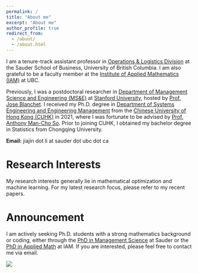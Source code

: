 ```yaml
---
permalink: /
title: "About me"
excerpt: "About me"
author_profile: true
redirect_from: 
  - /about/
  - /about.html
---
```


I am a tenure-track assistant professor in [Operations & Logistics Division](https://www.sauder.ubc.ca/thought-leadership/divisions/operations-and-logistics) at the Sauder School of Business, University of British Columbia. I am also grateful to be a faculty member at the [Institute of Applied Mathematics (IAM)](https://www.iam.ubc.ca/people/faculty-members/) at UBC.

Previously, I was a postdoctoral researcher in [Department of Management Science and Engineering (MS&E)](https://msande.stanford.edu/) at [Stanford University](https://www.stanford.edu/), hosted by [Prof. Jose Blanchet](https://web.stanford.edu/~jblanche/).  I received my Ph.D. degree in [Department of Systems Engineering and Engineering Management](https://www.se.cuhk.edu.hk/) from the [Chinese University of Hong Kong (CUHK)](https://www.cuhk.edu.hk/english/index.html) in 2021, where I was fortunate to be advised by [Prof. Anthony Man-Cho So](https://www1.se.cuhk.edu.hk/~manchoso/). Prior to joining CUHK, I obtained my bachelor degree in Statistics from Chongqing University.

**Email:** jiajin dot li at sauder dot ubc dot ca


# Research Interests 

My research interests generally lie in mathematical optimization and machine learning. For my latest research focus, please refer to my recent papers. 



# Announcement 

I am actively seeking Ph.D. students with a strong mathematics background or coding, either through the [PhD in Management Science](https://www.sauder.ubc.ca/programs/phd/phd-business-administration/specializations/management-science) at Sauder or the [PhD in Applied Math](https://www.iam.ubc.ca/graduate-studies/how-apply-iam/) at IAM.  If you are interested, please feel free to contact me via email.

<!--

# News
- [2023.09] Two papers accepted by NeurIPS 2023! One of them was selected as selected as **spotlight** presentations!
- [2023.02] Two papers accepted by ICLR 2023! 
- [2023.01] One paper accepted by AISTATS 2023! 
- [2022.09] One paper accepted by NeurIPS 2022! 
- [2022.08] Selected as one of the Rising Stars in EECS at UT Austin.
- [2022.05] One paper accepted by ICML 2022! 
- [2021.11] One paper accepted by SIAM Journal on Imaging Sciences!
- [2021.09] Two papers accepted by NeurIPS 2021!
- [2021.08] I passed my Ph.D. thesis defense and will join Stanford as a postdoc, working with [Prof. Jose Blanchet](https://web.stanford.edu/~jblanche/).
- [2020.09] Two papers accepted by NeurIPS 2020!
- [2020.08] I joined the [GDP@MIT](http://groups.csail.mit.edu/gdpgroup/index.html) as a visiting Ph.D student, working with [Prof. Justin Solomon](https://people.csail.mit.edu/jsolomon/).  
- [2019.12] One paper accepted by ICLR 2020!
- [2019.09] One paper accepted by NeurIPS 2019!
- [2018.04] One paper accepted by IJCAI 2018!
-->


<a href="https://clustrmaps.com/site/1bc1p" title="Visit tracker"><img src="//clustrmaps.com/map_v2.png?cl=080808&w=268&t=tt&d=ClGOXY2uKf0Io0DSAJkrBfZlEVYRsuP6Esld81tT5GE&co=ffffff&ct=808080" /></a>
